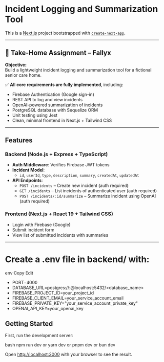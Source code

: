 # Incident Logging and Summarization Tool

This is a [Next.js](https://nextjs.org) project bootstrapped with [`create-next-app`](https://nextjs.org/docs/app/api-reference/cli/create-next-app).

---

## 🎯 Take-Home Assignment – Fallyx

**Objective:**  
Build a lightweight incident logging and summarization tool for a fictional senior care home.

✅ **All core requirements are fully implemented**, including:

- Firebase Authentication (Google sign-in)
- REST API to log and view incidents
- OpenAI-powered summarization of incidents
- PostgreSQL database with Sequelize ORM
- Unit testing using Jest
- Clean, minimal frontend in Next.js + Tailwind CSS

---

## Features

### Backend (Node.js + Express + TypeScript)

- **Auth Middleware**: Verifies Firebase JWT tokens
- **Incident Model**:
  - `id`, `userId`, `type`, `description`, `summary`, `createdAt`, `updatedAt`
- **API Endpoints**:
  - `POST /incidents` – Create new incident (auth required)
  - `GET /incidents` – List incidents of authenticated user (auth required)
  - `POST /incidents/:id/summarize` – Summarize incident using OpenAI (auth required)

### Frontend (Next.js + React 19 + Tailwind CSS)

- Login with Firebase (Google)
- Submit incident form
- View list of submitted incidents with summaries

---

# Create a .env file in backend/ with:
env
Copy
Edit
  - PORT=4000
  - DATABASE_URL=postgres://<username>:<password>@localhost:5432/<database_name>
  - FIREBASE_PROJECT_ID=your_project_id
  - FIREBASE_CLIENT_EMAIL=your_service_account_email
  - FIREBASE_PRIVATE_KEY="your_service_account_private_key"
  - OPENAI_API_KEY=your_openai_key

## Getting Started

First, run the development server:

bash
npm run dev
 or
yarn dev
 or
pnpm dev
 or 
bun dev


Open [http://localhost:3000](http://localhost:3000) with your browser to see the result.
